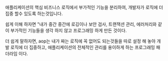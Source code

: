 애플리케이션의 핵심 비즈니스 로직에서 부가적인 기능을 분리하여, 개발자가 로직에 더 집중 할수 있도록 하는것입니다.

쉽게 이해 하자면 "내가 중간 중간에 로깅이나 보안 검사, 트랜잭션 관리, 에러처리와 같이 부가적인 기능들을 생각 하지 않고 프로그래밍 하게 만든 것이다.

더 쉽게 말하자면, aop는 내가 짜는 로직에 꼭 없어도 되는것들을 따로 설정 해 놓아 개발 로직에 더 집중하고, 애플리케이션의 전체적인 관리를 용이하게 하는 프로그래밍 패더라임 이다.